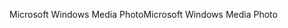 <span data-ttu-id="6185d-101">Microsoft Windows Media Photo</span><span class="sxs-lookup"><span data-stu-id="6185d-101">Microsoft Windows Media Photo</span></span>